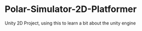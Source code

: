 # Polar-Simulator-2D-Platformer
 Unity 2D Project, using this to learn a bit about the unity engine 
